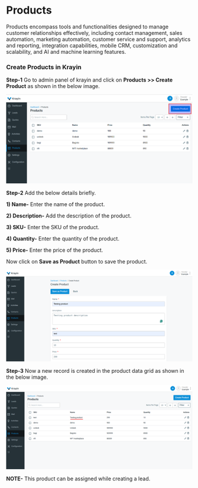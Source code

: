 # Products

Products encompass tools and functionalities designed to manage customer relationships effectively, including contact management, sales automation, marketing automation, customer service and support, analytics and reporting, integration capabilities, mobile CRM, customization and scalability, and AI and machine learning features.

### Create Products in Krayin

**Step-1** Go to admin panel of krayin and click on **Products >> Create Product** as shown in the below image.

![Create Product](../../assets/2.0/images/product/createProduct.png)

**Step-2** Add the below details briefly.

**1) Name-** Enter the name of the product.

**2) Description-** Add the description of the product.

**3) SKU-** Enter the SKU of the product.

**4) Quantity-** Enter the quantity of the product.

**5) Price-** Enter the price of the product.

Now click on **Save as Product** button to save the product.

![Product](../../assets/2.0/images/product/product.png)

**Step-3** Now a new record is created in the product data grid as shown in the below image.

![Product Grid](../../assets/2.0/images/product/productGrid.png)

**NOTE-** This product can be assigned while creating a lead. 




